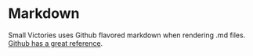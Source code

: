 # Markdown

Small Victories uses Github flavored markdown when rendering .md files. [Github has a great reference](https://guides.github.com/features/mastering-markdown/).